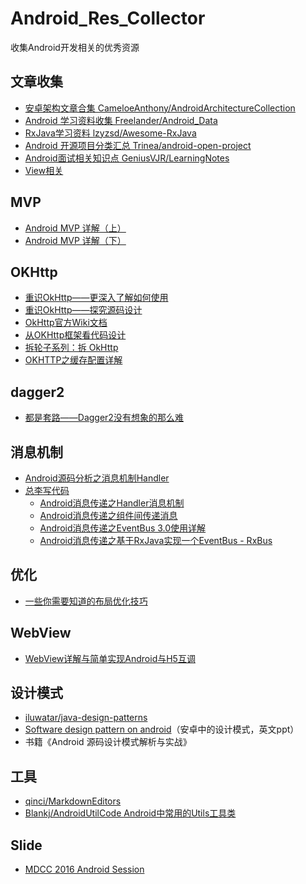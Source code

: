 # Android_Res_Collector
收集Android开发相关的优秀资源

## 文章收集
- [安卓架构文章合集 CameloeAnthony/AndroidArchitectureCollection](https://github.com/CameloeAnthony/AndroidArchitectureCollection) 
- [Android 学习资料收集 Freelander/Android_Data](https://github.com/Freelander/Android_Data)
- [RxJava学习资料 lzyzsd/Awesome-RxJava](https://github.com/lzyzsd/Awesome-RxJava)
- [Android 开源项目分类汇总 Trinea/android-open-project](https://github.com/Trinea/android-open-project)
- [Android面试相关知识点 GeniusVJR/LearningNotes](https://github.com/GeniusVJR/LearningNotes)
- [View相关](https://github.com/sososeen09/Android_Res_Collector/blob/master/View%E7%9B%B8%E5%85%B3.md)


## MVP
- [Android MVP 详解（上）](http://www.jianshu.com/p/9a6845b26856)
- [Android MVP 详解（下）](http://www.jianshu.com/p/0590f530c617)

## OKHttp

- [重识OkHttp——更深入了解如何使用](http://www.jianshu.com/p/c70d0ce5400c)
- [重识OkHttp——探究源码设计](http://www.jianshu.com/p/c58fd0a78791)
- [OkHttp官方Wiki文档](https://github.com/square/okhttp/wiki)
- [从OKHttp框架看代码设计](http://gold.xitu.io/post/581311cabf22ec0068826aff)
- [拆轮子系列：拆 OkHttp](http://blog.piasy.com/2016/07/11/Understand-OkHttp/)
- [OKHTTP之缓存配置详解](http://blog.csdn.net/briblue/article/details/52920531)

## dagger2
- [都是套路——Dagger2没有想象的那么难](http://www.jianshu.com/p/47c7306b2994)


## 消息机制
- [Android源码分析之消息机制Handler](http://www.jianshu.com/p/d15a57287b20)
- [总李写代码](http://home.cnblogs.com/u/whoislcj/)
  - [Android消息传递之Handler消息机制](http://www.cnblogs.com/whoislcj/p/5590615.html)
  - [Android消息传递之组件间传递消息](http://www.cnblogs.com/whoislcj/p/5593056.html)
  - [Android消息传递之EventBus 3.0使用详解](http://www.cnblogs.com/whoislcj/p/5595714.html)
  - [Android消息传递之基于RxJava实现一个EventBus - RxBus](http://www.cnblogs.com/whoislcj/p/5816992.html)


## 优化
- [一些你需要知道的布局优化技巧](http://blog.csdn.net/qq_17766199/article/details/52863741)

## WebView
- [WebView详解与简单实现Android与H5互调](http://blog.csdn.net/qq_24530405/article/details/52067474)


## 设计模式
- [iluwatar/java-design-patterns](https://github.com/iluwatar/java-design-patterns)
- [Software design pattern on android](http://www.slideshare.net/PedroVicenteGmezSnch/software-design-patterns-on-android)（安卓中的设计模式，英文ppt）
- 书籍《Android 源码设计模式解析与实战》




## 工具
- [qinci/MarkdownEditors](https://github.com/qinci/MarkdownEditors)
- [Blankj/AndroidUtilCode Android中常用的Utils工具类](https://github.com/Blankj/AndroidUtilCode)

## Slide
- [MDCC 2016 Android Session](https://github.com/MDCC2016/Android-Session-Slides)

